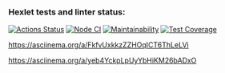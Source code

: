 ### Hexlet tests and linter status:
[![Actions Status](https://github.com/irina-vadimovna/frontend-project-46/actions/workflows/hexlet-check.yml/badge.svg)](https://github.com/irina-vadimovna/frontend-project-46/actions)
[![Node CI](https://github.com/irina-vadimovna/frontend-project-46/actions/workflows/nodejs.yml/badge.svg)](https://github.com/irina-vadimovna/frontend-project-46/actions)
[![Maintainability](https://api.codeclimate.com/v1/badges/8e1a26ebdef2e56d505c/maintainability)](https://codeclimate.com/github/irina-vadimovna/frontend-project-46/maintainability)
[![Test Coverage](https://api.codeclimate.com/v1/badges/8e1a26ebdef2e56d505c/test_coverage)](https://codeclimate.com/github/irina-vadimovna/frontend-project-46/test_coverage)

https://asciinema.org/a/FkfvUxkkzZZHOqICT6ThLeLVi

https://asciinema.org/a/yeb4YckpLpUyYbHiKM26bADxO

